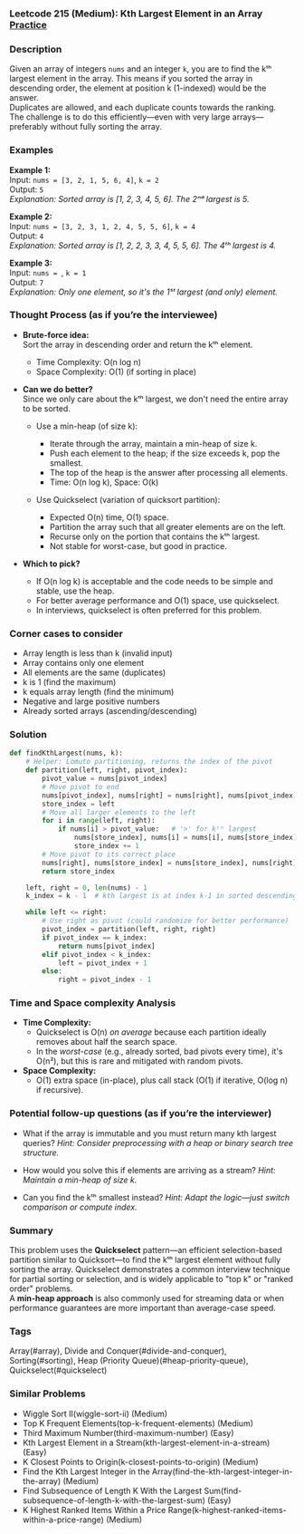 ### Leetcode 215 (Medium): Kth Largest Element in an Array [Practice](https://leetcode.com/problems/kth-largest-element-in-an-array)

### Description  
Given an array of integers `nums` and an integer `k`, you are to find the kᵗʰ largest element in the array. This means if you sorted the array in descending order, the element at position k (1-indexed) would be the answer.  
Duplicates are allowed, and each duplicate counts towards the ranking.  
The challenge is to do this efficiently—even with very large arrays—preferably without fully sorting the array.

### Examples  

**Example 1:**  
Input: `nums = [3, 2, 1, 5, 6, 4]`, `k = 2`  
Output: `5`  
*Explanation: Sorted array is [1, 2, 3, 4, 5, 6]. The 2ⁿᵈ largest is 5.*

**Example 2:**  
Input: `nums = [3, 2, 3, 1, 2, 4, 5, 5, 6]`, `k = 4`  
Output: `4`  
*Explanation: Sorted array is [1, 2, 2, 3, 3, 4, 5, 5, 6]. The 4ᵗʰ largest is 4.*

**Example 3:**  
Input: `nums = `, `k = 1`  
Output: `7`  
*Explanation: Only one element, so it's the 1ˢᵗ largest (and only) element.*


### Thought Process (as if you’re the interviewee)  
- **Brute-force idea:**  
  Sort the array in descending order and return the kᵗʰ element.  
  - Time Complexity: O(n log n)
  - Space Complexity: O(1) (if sorting in place)

- **Can we do better?**  
  Since we only care about the kᵗʰ largest, we don't need the entire array to be sorted.  
  - Use a min-heap (of size k):  
    - Iterate through the array, maintain a min-heap of size k.
    - Push each element to the heap; if the size exceeds k, pop the smallest.
    - The top of the heap is the answer after processing all elements.
    - Time: O(n log k), Space: O(k)
  
  - Use Quickselect (variation of quicksort partition):  
    - Expected O(n) time, O(1) space.
    - Partition the array such that all greater elements are on the left.
    - Recurse only on the portion that contains the kᵗʰ largest.
    - Not stable for worst-case, but good in practice.

- **Which to pick?**  
  - If O(n log k) is acceptable and the code needs to be simple and stable, use the heap.
  - For better average performance and O(1) space, use quickselect.
  - In interviews, quickselect is often preferred for this problem.

### Corner cases to consider  
- Array length is less than k (invalid input)
- Array contains only one element  
- All elements are the same (duplicates)
- k is 1 (find the maximum)
- k equals array length (find the minimum)
- Negative and large positive numbers
- Already sorted arrays (ascending/descending)


### Solution

```python
def findKthLargest(nums, k):
    # Helper: Lomuto partitioning, returns the index of the pivot
    def partition(left, right, pivot_index):
        pivot_value = nums[pivot_index]
        # Move pivot to end
        nums[pivot_index], nums[right] = nums[right], nums[pivot_index]
        store_index = left
        # Move all larger elements to the left
        for i in range(left, right):
            if nums[i] > pivot_value:   # '>' for kᵗʰ largest
                nums[store_index], nums[i] = nums[i], nums[store_index]
                store_index += 1
        # Move pivot to its correct place
        nums[right], nums[store_index] = nums[store_index], nums[right]
        return store_index

    left, right = 0, len(nums) - 1
    k_index = k - 1  # kth largest is at index k-1 in sorted descending order

    while left <= right:
        # Use right as pivot (could randomize for better performance)
        pivot_index = partition(left, right, right)
        if pivot_index == k_index:
            return nums[pivot_index]
        elif pivot_index < k_index:
            left = pivot_index + 1
        else:
            right = pivot_index - 1
```

### Time and Space complexity Analysis  

- **Time Complexity:**  
  - Quickselect is O(n) *on average* because each partition ideally removes about half the search space.
  - In the *worst-case* (e.g., already sorted, bad pivots every time), it's O(n²), but this is rare and mitigated with random pivots.
- **Space Complexity:**  
  - O(1) extra space (in-place), plus call stack (O(1) if iterative, O(log n) if recursive).

### Potential follow-up questions (as if you’re the interviewer)  

- What if the array is immutable and you must return many kth largest queries?
  *Hint: Consider preprocessing with a heap or binary search tree structure.*

- How would you solve this if elements are arriving as a stream?
  *Hint: Maintain a min-heap of size k.*

- Can you find the kᵗʰ smallest instead?
  *Hint: Adapt the logic—just switch comparison or compute index.*

### Summary
This problem uses the **Quickselect** pattern—an efficient selection-based partition similar to Quicksort—to find the kᵗʰ largest element without fully sorting the array. Quickselect demonstrates a common interview technique for partial sorting or selection, and is widely applicable to "top k" or "ranked order" problems.  
A **min-heap approach** is also commonly used for streaming data or when performance guarantees are more important than average-case speed.

### Tags
Array(#array), Divide and Conquer(#divide-and-conquer), Sorting(#sorting), Heap (Priority Queue)(#heap-priority-queue), Quickselect(#quickselect)

### Similar Problems
- Wiggle Sort II(wiggle-sort-ii) (Medium)
- Top K Frequent Elements(top-k-frequent-elements) (Medium)
- Third Maximum Number(third-maximum-number) (Easy)
- Kth Largest Element in a Stream(kth-largest-element-in-a-stream) (Easy)
- K Closest Points to Origin(k-closest-points-to-origin) (Medium)
- Find the Kth Largest Integer in the Array(find-the-kth-largest-integer-in-the-array) (Medium)
- Find Subsequence of Length K With the Largest Sum(find-subsequence-of-length-k-with-the-largest-sum) (Easy)
- K Highest Ranked Items Within a Price Range(k-highest-ranked-items-within-a-price-range) (Medium)
